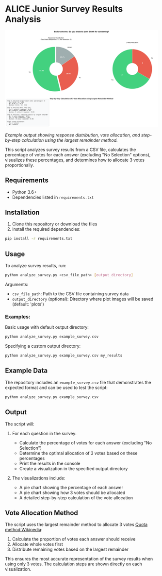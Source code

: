 # ALICE Junior Survey Results Analysis

![Example Survey Analysis](./exampleplots/Endorsements__Do_you_endorse_John_Smith_for_someth.png)

*Example output showing response distribution, vote allocation, and step-by-step calculation using the largest remainder method.*

This script analyzes survey results from a CSV file, calculates the percentage of votes for each answer (excluding "No Selection" options), visualizes these percentages, and determines how to allocate 3 votes proportionally.

## Requirements

- Python 3.6+
- Dependencies listed in `requirements.txt`

## Installation

1. Clone this repository or download the files
2. Install the required dependencies:

```bash
pip install -r requirements.txt
```

## Usage

To analyze survey results, run:

```bash
python analyze_survey.py <csv_file_path> [output_directory]
```

Arguments:
- `csv_file_path`: Path to the CSV file containing survey data
- `output_directory` (optional): Directory where plot images will be saved (default: 'plots')

### Examples:

Basic usage with default output directory:
```bash
python analyze_survey.py example_survey.csv
```

Specifying a custom output directory:
```bash
python analyze_survey.py example_survey.csv my_results
```

## Example Data

The repository includes an `example_survey.csv` file that demonstrates the expected format and can be used to test the script:

```bash
python analyze_survey.py example_survey.csv
```

## Output

The script will:

1. For each question in the survey:
   - Calculate the percentage of votes for each answer (excluding "No Selection")
   - Determine the optimal allocation of 3 votes based on these percentages
   - Print the results in the console
   - Create a visualization in the specified output directory

2. The visualizations include:
   - A pie chart showing the percentage of each answer
   - A pie chart showing how 3 votes should be allocated
   - A detailed step-by-step calculation of the vote allocation

## Vote Allocation Method

The script uses the largest remainder method to allocate 3 votes [Quota method Wikipedia](https://en.wikipedia.org/wiki/Quota_method):

1. Calculate the proportion of votes each answer should receive
2. Allocate whole votes first
3. Distribute remaining votes based on the largest remainder

This ensures the most accurate representation of the survey results when using only 3 votes. The calculation steps are shown directly on each visualization. 
